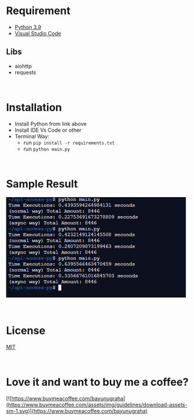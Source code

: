 # Requirement

- [Python 3.9](https://www.python.org/)
- [Visual Studio Code](https://code.visualstudio.com/download)

## Libs

- aiohttp
- requests

<br>

# Installation

- Install Python from link above
- Install IDE Vs Code or other
- Terminal Way:
  - run `pip install -r requirements.txt`
  - run `python main.py`

<br>

# Sample Result

![Result](./Result.png)

<br>

# License

[MIT](../../LICENSE)

<br>

# Love it and want to buy me a coffee?

[![https://www.buymeacoffee.com/bayunugraha](https://www.buymeacoffee.com/assets/img/guidelines/download-assets-sm-1.svg)](https://www.buymeacoffee.com/bayunugraha)
